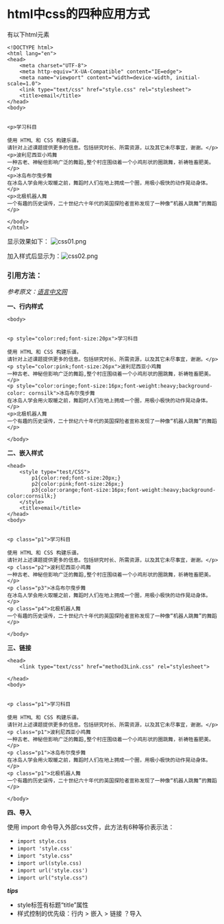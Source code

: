 # html中css的四种应用方式

有以下html元素
```
<!DOCTYPE html>
<html lang="en">
<head>
    <meta charset="UTF-8">
    <meta http-equiv="X-UA-Compatible" content="IE=edge">
    <meta name="viewport" content="width=device-width, initial-scale=1.0">
    <link type="text/css" href="style.css" rel="stylesheet">
    <title>email</title>
</head>
<body>
    

<p>学习科目

使用 HTML 和 CSS 构建乐谱。
请针对上述课题提供更多的信息。包括研究时长、所需资源，以及其它未尽事宜，谢谢。</p>
<p>波利尼西亚小鸡舞
一种古老、神秘但影响广泛的舞蹈,整个村庄围绕着一个小鸡形状的圈跳舞，祈祷牲畜肥美。</p>
<p>冰岛布尔曳步舞
在冰岛人学会用火取暖之前，舞蹈时人们在地上拥成一个圈，用极小极快的动作晃动身体。</p>
<p>北极机器人舞
一个有趣的历史误传，二十世纪六十年代的英国探险者宣称发现了一种像“机器人跳舞”的舞蹈</p>

</body>
</html>
```
显示效果如下：
![css01.png](http://tva1.sinaimg.cn/large/003Dkuxqgy1gve0fkp7uhj60ja075jxs02.jpg)


加入样式后显示为：![css02.png](http://tva1.sinaimg.cn/large/003Dkuxqgy1gve2v6gxxlj60j908uteq02.jpg)

### **引用方法**：
*参考原文：[语言中文网](http://c.biancheng.net/view/1293.html)*

**一、行内样式**
```
<body>
    

<p style="color:red;font-size:20px">学习科目

使用 HTML 和 CSS 构建乐谱。
请针对上述课题提供更多的信息。包括研究时长、所需资源，以及其它未尽事宜，谢谢。</p>
<p style="color:pink;font-size:26px">波利尼西亚小鸡舞
一种古老、神秘但影响广泛的舞蹈,整个村庄围绕着一个小鸡形状的圈跳舞，祈祷牲畜肥美。</p>
<p style="color:oringe;font-size:16px;font-weight:heavy;background-color: cornsilk">冰岛布尔曳步舞
在冰岛人学会用火取暖之前，舞蹈时人们在地上拥成一个圈，用极小极快的动作晃动身体。</p>
<p>北极机器人舞
一个有趣的历史误传，二十世纪六十年代的英国探险者宣称发现了一种像“机器人跳舞”的舞蹈</p>

</body>
```
 

**二、嵌入样式**
```
<head>
    <style type="test/CSS">
        p1{color:red;font-size:20px;}
        p2{color:pink;font-size:26px;}
        p3{color:orange;font-size:16px;font-weight:heavy;background-color:cornsilk;}
    </style>
    <title>email</title>
</head>
<body>
    

<p class="p1">学习科目

使用 HTML 和 CSS 构建乐谱。
请针对上述课题提供更多的信息。包括研究时长、所需资源，以及其它未尽事宜，谢谢。</p>
<p class="p2">波利尼西亚小鸡舞
一种古老、神秘但影响广泛的舞蹈,整个村庄围绕着一个小鸡形状的圈跳舞，祈祷牲畜肥美。</p>
<p class="p3">冰岛布尔曳步舞
在冰岛人学会用火取暖之前，舞蹈时人们在地上拥成一个圈，用极小极快的动作晃动身体。</p>
<p class="p4">北极机器人舞
一个有趣的历史误传，二十世纪六十年代的英国探险者宣称发现了一种像“机器人跳舞”的舞蹈</p>

</body>
```

**三、链接**
```
<head>
    <link type="text/css" href="method3Link.css" rel="stylesheet">
    
</head>
<body>
    

<p class="p1">学习科目

使用 HTML 和 CSS 构建乐谱。
请针对上述课题提供更多的信息。包括研究时长、所需资源，以及其它未尽事宜，谢谢。</p>
<p class="p1">波利尼西亚小鸡舞
一种古老、神秘但影响广泛的舞蹈,整个村庄围绕着一个小鸡形状的圈跳舞，祈祷牲畜肥美。</p>
<p class="p1">冰岛布尔曳步舞
在冰岛人学会用火取暖之前，舞蹈时人们在地上拥成一个圈，用极小极快的动作晃动身体。</p>
<p class="p1">北极机器人舞
一个有趣的历史误传，二十世纪六十年代的英国探险者宣称发现了一种像“机器人跳舞”的舞蹈</p>

</body>
```

**四、导入**

使用 import 命令导入外部css文件，此方法有6种等价表示法：
- `import style.css`
- `import 'style.css'`
- `import "style.css"`
- `import url(style.css)`
- `import url('style.css')`
- `import url("style.css")`
  
***tips***
- style标签有标题“title”属性
- 样式控制的优先级：行内 > 嵌入 > 链接 ？导入


